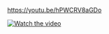 https://youtu.be/hPWCRV8aGDo

[![Watch the video](https://search4less.com/wp-content/uploads/2017/02/post-1-s4.jpg)](https://youtu.be/hPWCRV8aGDo)
